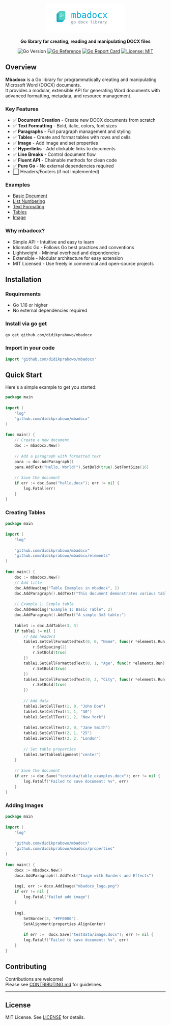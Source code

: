 <div align="center">
  <img src="./mbadocx.svg" alt="Mbadocx - Go DOCX Library" width="250">
  
  **Go library for creating, reading and manipulating DOCX files**
  
  ![Go Version](https://img.shields.io/badge/Go-1.16+-00ADD8)
 [![Go Reference](https://pkg.go.dev/badge/github.com/didikprabowo/mbadocx.svg)](https://pkg.go.dev/github.com/didikprabowo/mbadocx)
  [![Go Report Card](https://goreportcard.com/badge/github.com/didikprabowo/mbadocx)](https://goreportcard.com/report/github.com/didikprabowo/mbadocx)
  [![License: MIT](https://img.shields.io/badge/License-MIT-yellow.svg)](https://opensource.org/licenses/MIT)
  
</div>

## Overview

**Mbadocx** is a Go library for programmatically creating and manipulating Microsoft Word (DOCX) documents.  
It provides a modular, extensible API for generating Word documents with advanced formatting, metadata, and resource management.

### Key Features

- ✅ **Document Creation** - Create new DOCX documents from scratch
- ✅ **Text Formatting** - Bold, italic, colors, font sizes
- ✅ **Paragraphs** - Full paragraph management and styling
- ✅ **Tables** - Create and format tables with rows and cells
- ✅ **Image** - Add image and set properties
- ✅ **Hyperlinks** - Add clickable links to documents
- ✅ **Line Breaks** - Control document flow
- ✅ **Fluent API** - Chainable methods for clean code
- ✅ **Pure Go** - No external dependencies required
- ⬜ Headers/Footers (if not implemented)

### Examples
- [Basic Document](./example/basic)
- [List Numbering](./example/list)
- [Text Formating](./example/text-formatting)
- [Tables](./example/table)
- [Image](./example/image)

### Why mbadocx?

- Simple API - Intuitive and easy to learn
- Idiomatic Go - Follows Go best practices and conventions
- Lightweight - Minimal overhead and dependencies
- Extensible - Modular architecture for easy extension
- MIT Licensed - Use freely in commercial and open-source projects

## Installation

### Requirements
- Go 1.16 or higher
- No external dependencies required

### Install via go get

```bash
go get github.com/didikprabowo/mbadocx
```

### Import in your code

```go
import "github.com/didikprabowo/mbadocx"
```

## Quick Start

Here's a simple example to get you started:

```go
package main

import (
    "log"
    "github.com/didikprabowo/mbadocx"
)

func main() {
    // Create a new document
    doc := mbadocx.New()
    
    // Add a paragraph with formatted text
    para := doc.AddParagraph()
    para.AddText("Hello, World!").SetBold(true).SetFontSize(16)
    
    // Save the document
    if err := doc.Save("hello.docx"); err != nil {
        log.Fatal(err)
    }
}
```

### Creating Tables

```go
package main

import (
    "log"

    "github.com/didikprabowo/mbadocx"
    "github.com/didikprabowo/mbadocx/elements"
)

func main() {
    doc := mbadocx.New()
    // Add title
    doc.AddHeading("Table Examples in mbadocx", 1)
    doc.AddParagraph().AddText("This document demonstrates various table features.")

    // Example 1: Simple table
    doc.AddHeading("Example 1: Basic Table", 2)
    doc.AddParagraph().AddText("A simple 3x3 table:")

    table1 := doc.AddTable(3, 3)
    if table1 != nil {
        // Add headers
        table1.SetCellFormattedText(0, 0, "Name", func(r *elements.Run) {
            r.SetSpacing(2)
            r.SetBold(true)
        })
        table1.SetCellFormattedText(0, 1, "Age", func(r *elements.Run) {
            r.SetBold(true)
        })
        table1.SetCellFormattedText(0, 2, "City", func(r *elements.Run) {
            r.SetBold(true)
        })

        // Add data
        table1.SetCellText(1, 0, "John Doe")
        table1.SetCellText(1, 1, "30")
        table1.SetCellText(1, 2, "New York")

        table1.SetCellText(2, 0, "Jane Smith")
        table1.SetCellText(2, 1, "25")
        table1.SetCellText(2, 2, "London")

        // Set table properties
        table1.SetTableAlignment("center")
    }

    // Save the document
    if err := doc.Save("testdata/table_examples.docx"); err != nil {
        log.Fatalf("Failed to save document: %v", err)
    }
}
```

### Adding Images

```go
package main

import (
    "log"

    "github.com/didikprabowo/mbadocx"
    "github.com/didikprabowo/mbadocx/properties"
)

func main() {
    docx := mbadocx.New()
    docx.AddParagraph().AddText("Image with Borders and Effects")

    img1, err := docx.AddImage("mbadocx_logo.png")
    if err != nil {
        log.Fatal("failed add image")
    }

    img1.
        SetBorder(3, "#FF0000").
        SetAlignment(properties.AlignCenter)

        if err :=  docx.Save("testdata/image.docx"); err != nil {
        log.Fatalf("Failed to save document: %v", err)
    }
}
```


## Contributing

Contributions are welcome!  
Please see [CONTRIBUTING.md](./CONTRIBUTING.md) for guidelines.

---

## License

MIT License. See [LICENSE](./LICENSE) for details.